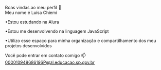 Boas vindas ao meu perfil 🌹   
Meu nome é Luísa Chiemi 

•Estou estudando na Alura

•Estou me desenvolvendo na linguagem JavaScript

•Utilizo esse espaço para minha organização e compartilhamento dos meu projetos desenvolvidos

Você pode entrar em contato comigo 📫
00001094868619SP@al.educacao.sp.gov.br
